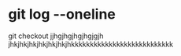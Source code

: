 
# git log --oneline
git checkout 
jjhgjhgjhgjhgjgjh
jhkjhkjhkjhkjhkjhkjhkkkkkkkkkkkkkkkkkkkkkkkkkkk

